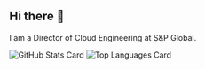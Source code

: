 ## Hi there 👋

<!--
**srinivasreddych/srinivasreddych** is a ✨ _special_ ✨ repository because its `README.md` (this file) appears on your GitHub profile.

Here are some ideas to get you started:

- 🔭 I’m currently working on ...
- 🌱 I’m currently learning ...
- 👯 I’m looking to collaborate on ...
- 🤔 I’m looking for help with ...
- 💬 Ask me about ...
- 📫 How to reach me: ...
- 😄 Pronouns: ...
- ⚡ Fun fact: ...
-->

I am a Director of Cloud Engineering at S&P Global.

![GitHub Stats Card](https://github-readme-stats.vercel.app/api?username=srinivasreddych&include_all_commits=true&show_icons=true)
![Top Languages Card](https://github-readme-stats.vercel.app/api/top-langs/?username=srinivasreddych&layout=compact)
